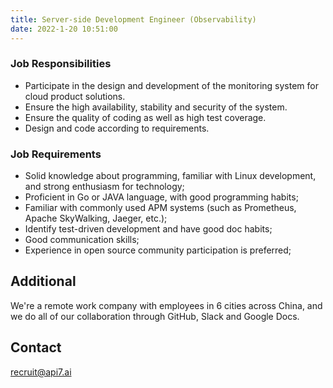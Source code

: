 ```yaml
---
title: Server-side Development Engineer (Observability)
date: 2022-1-20 10:51:00
---
```


### Job Responsibilities

- Participate in the design and development of the monitoring system for cloud product solutions.​
- Ensure the high availability, stability and security of the system.​
- Ensure the quality of coding as well as high test coverage.​
- Design and code according to requirements.​

### Job Requirements

- Solid knowledge about programming, familiar with Linux development, and strong enthusiasm for technology;​
- Proficient in Go or JAVA language, with good programming habits;​
- Familiar with commonly used APM systems (such as Prometheus, Apache SkyWalking, Jaeger, etc.);​
- Identify test-driven development and have good doc habits;​
- Good communication skills;​
- Experience in open source community participation is preferred;​

## Additional

We're a remote work company with employees in 6 cities across China, and we do all of our collaboration through GitHub, Slack and Google Docs.

## Contact

[recruit@api7.ai](mailto:recruit@api7.ai)
